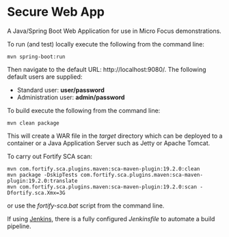 Secure Web App
==============

A Java/Spring Boot Web Application for use in Micro Focus demonstrations.

To run (and test) locally execute the following from the command line:

```
mvn spring-boot:run
```

Then navigate to the default URL: http://localhost:9080/. The following default users are supplied:

 - Standard user:   **user/password**
 - Administration user:      **admin/password**

To build execute the following from the command line:

```
mvn clean package
``` 

This will create a WAR file in the _target_ directory which can be deployed to a container 
or a Java Application Server such as Jetty or Apache Tomcat.

To carry out Fortify SCA scan:

```
mvn com.fortify.sca.plugins.maven:sca-maven-plugin:19.2.0:clean
mvn package -DskipTests com.fortify.sca.plugins.maven:sca-maven-plugin:19.2.0:translate
mvn com.fortify.sca.plugins.maven:sca-maven-plugin:19.2.0:scan -Dfortify.sca.Xmx=3G
```

or use the _fortify-sca.bat_ script from the command line.

If using [Jenkins](https://jenkins.io/), there is a fully configured _Jenkinsfile_ to automate a build pipeline.
